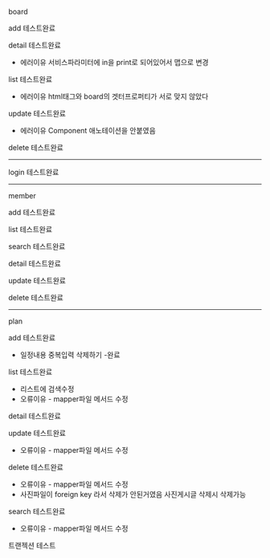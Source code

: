 board

add 테스트완료 

detail 테스트완료

- 에러이유 서비스파라미터에 in을 print로 되어있어서 맵으로 변경

list 테스트완료

- 에러이유 html태그와 board의  겟터프로퍼티가 서로 맞지 않았다

update 테스트완료 

- 에러이유 Component 애노테이션을 안붙였음

delete 테스트완료

---

 login 테스트완료

---

member

add 테스트완료

list 테스트완료

search 테스트완료

detail 테스트완료

update 테스트완료

delete 테스트완료

---

plan

add 테스트완료

- 일정내용 중복입력 삭제하기 -완료

list  테스트완료

- 리스트에 검색수정
- 오류이유 - mapper파일 메서드 수정

detail 테스트완료

update 테스트완료

- 오류이유 - mapper파일 메서드 수정

delete 테스트완료

- 오류이유 - mapper파일 메서드 수정
- 사진파일이 foreign key 라서 삭제가 안된거였음 사진게시글 삭제시 삭제가능

search 테스트완료

- 오류이유 - mapper파일 메서드 수정

트랜젝션 테스트 